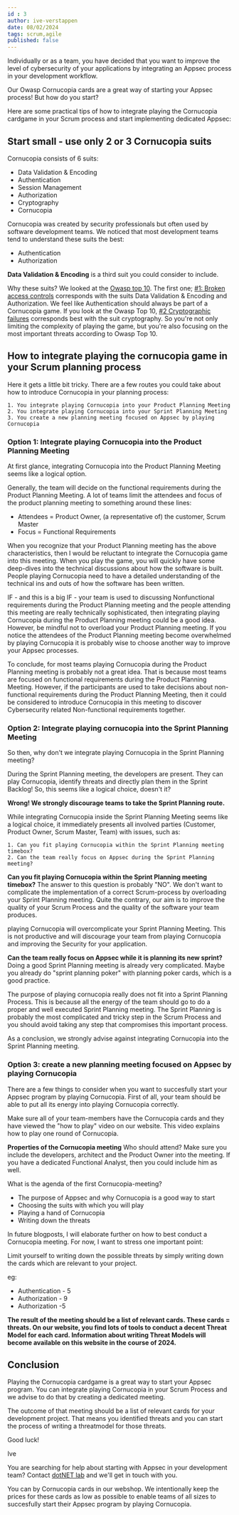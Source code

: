 ```yaml
---
id : 3
author: ive-verstappen
date: 08/02/2024
tags: scrum,agile
published: false
---
```


Individually or as a team, you have decided that you want to improve the level of cybersecurity of your applications by integrating an Appsec process in your development workflow.

Our Owasp Cornucopia cards are a great way of starting your Appsec process!  But how do you start?

Here are some practical tips of how to integrate playing the Cornucopia cardgame in your Scrum process and start implementing dedicated Appsec:

## Start small - use only 2 or 3 Cornucopia suits

Cornucopia consists of 6 suits:
- Data Validation & Encoding
- Authentication
- Session Management
- Authorization
- Cryptography
- Cornucopia

Cornucopia was created by security professionals but often used by software development teams.  We noticed that most development teams tend to understand these suits the best:
- Authentication
- Authorization

**Data Validation & Encoding** is a third suit you could consider to include.

Why these suits?  We looked at the [Owasp top 10](https://cornucopia.dotnetlab.eu/taxonomy/OWASP-top-10).  The first one; [#1: Broken access controls](https://cornucopia.dotnetlab.eu/taxonomy/OWASP-top-10/01-broken-access-controls) corresponds with the suits Data Validation & Encoding and Authorization.  We feel like Authentication should always be part of a Cornucopia game.  If you look at the Owasp Top  10, [#2 Cryptographic failures](https://cornucopia.dotnetlab.eu/taxonomy/OWASP-top-10/02-cryptographic-failures) corresponds best with the suit cryptography.  So you're not only limiting the complexity of playing the game, but you're also focusing on the most important threats according to Owasp Top 10.

## How to integrate playing the cornucopia game in your Scrum planning process

Here it gets a little bit tricky.  There are a few routes you could take about how to introduce Cornucopia in your planning process:

	1. You integrate playing Cornucopia into your Product Planning Meeting
	2. You integrate playing Cornucopia into your Sprint Planning Meeting
	3. You create a new planning meeting focused on Appsec by playing Cornucopia

### Option 1: Integrate playing Cornucopia into the Product Planning Meeting
At first glance, integrating Cornucopia into the Product Planning Meeting seems like a logical option.  

Generally, the team will decide on the functional requirements during the Product Planning Meeting.  A lot of teams limit the attendees and focus of the product planning meeting to something around these lines:

- Attendees = Product Owner, (a representative of) the customer, Scrum Master
- Focus = Functional Requirements

When you recognize that your Product Planning meeting has the above characteristics, then I would be reluctant to integrate the Cornucopia game into this meeting.  When you play the game, you will quickly have some deep-dives into the technical discussions about how the software is built.  People playing Cornucopia need to have a detailed understanding of the technical ins and outs of how the software has been written.

IF - and this is a big IF - your team is used to discussing Nonfunctional requirements during the Product Planning meeting and the people attending this meeting are really technically sophisticated, then integrating playing Cornucopia during the Product Planning meeting could be a good idea.  However, be mindful not to overload your Product Planning meeting.  If you notice the attendees of the Product Planning meeting become overwhelmed by playing Cornucopia it is probably wise to choose another way to improve your Appsec processes.

To conclude, for most teams playing Cornucopia during the Product Planning meeting is probably not a great idea.  That is because most teams are focused on functional requirements during the Product Planning Meeting.  However, if the participants are used to take decisions about non-functional requirements during the Product Planning Meeting, then it could be considered to introduce Cornucopia in this meeting to discover Cybersecurity related Non-functional requirements together.  

### Option 2: Integrate playing cornucopia into the Sprint Planning Meeting
So then, why don't we integrate playing Cornucopia in the Sprint Planning meeting?

During the Sprint Planning meeting, the developers are present.  They can play Cornucopia, identify threats and directly plan them in the Sprint Backlog!  So, this seems like a logical choice, doesn't it?

**Wrong!  We strongly discourage teams to take the Sprint Planning route.**


While integrating Cornucopia inside the Sprint Planning Meeting seems like a logical choice, it immediately presents all involved parties (Customer, Product Owner, Scrum Master, Team) with issues, such as:

	1. Can you fit playing Cornucopia within the Sprint Planning meeting timebox?
	2. Can the team really focus on Appsec during the Sprint Planning meeting?

**Can you fit playing Cornucopia within the Sprint Planning meeting timebox?**
The answer to this question is probably "NO".  We don't want to complicate the implementation of a correct Scrum-process by overloading your Sprint Planning meeting.  Quite the contrary, our aim is to improve the quality of your Scrum Process and the quality of the software your team produces.

playing Cornucopia will overcomplicate your Sprint Planning Meeting.  This is not productive and will discourage your team from playing Cornucopia and improving the Security for your application.

**Can the team really focus on Appsec while it is planning its new sprint?**
Doing a good Sprint Planning meeting is already very complicated.  Maybe you already do "sprint planning poker" with planning poker cards, which is a good practice.   

The purpose of playing cornucopia really does not fit into a Sprint Planning Process.  This is because all the energy of the team should go to do a proper and well executed Sprint Planning meeting.  The Sprint Planning is probably the most complicated and tricky step in the Scrum Process and you should avoid taking any step that compromises this important process.

As a conclusion, we strongly advise against integrating Cornucopia into the Sprint Planning meeting.

### Option 3: create a new planning meeting focused on Appsec by playing Cornucopia
There are a few things to consider when you want to succesfully start your Appsec program by playing Cornucopia.  First of all, your team should be able to put all its energy into playing Cornucopia correctly.

Make sure all of your team-members have the Cornucopia cards and they have viewed the "how to play" video on our website.  This video explains how to play one round of Cornucopia.

**Properties of the Cornucopia meeting**
Who should attend?
	Make sure you include the developers, architect and the Product Owner into the meeting.  If you have a dedicated Functional Analyst, then you could include him as well.

What is the agenda of the first Cornucopia-meeting?
- The purpose of Appsec and why Cornucopia is a good way to start
- Choosing the suits with which you will play
- Playing a hand of Cornucopia
- Writing down the threats
	
In future blogposts, I will elaborate further on how to best conduct a Cornucopia meeting.  For now, I want to stress one important point:

Limit yourself to writing down the possible threats by simply writing down the cards which are relevant to your project.

eg: 
- Authentication - 5
- Authorization - 9
- Authorization -5

**The result of the meeting should be a list of relevant cards.  These cards = threats.  On our website, you find lots of tools to conduct a decent Threat Model for each card.  Information about writing Threat Models will become available on this website in the course of 2024.**

## Conclusion
Playing the Cornucopia cardgame is a great way to start your Appsec program.  You can integrate playing Cornucopia in your Scrum Process and we advise to do that by creating a dedicated meeting.  

The outcome of that meeting should be a list of relevant cards for your development project.  That means you identified threats and you can start the process of writing a threatmodel for those threats.

Good luck!

Ive

You are searching for help about starting with Appsec in your development team?  Contact [dotNET lab](https://www.dotnetlab.eu/en/contact-en/) and we'll get in touch with you.

You can by Cornucopia cards in our webshop.  We intentionally keep the prices for these cards as low as possible to enable teams of all sizes to succesfully start their Appsec program by playing Cornucopia.
